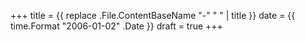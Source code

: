 +++
title = {{ replace .File.ContentBaseName "-" " " | title }}
date = {{ time.Format "2006-01-02" .Date }}
draft = true
+++
